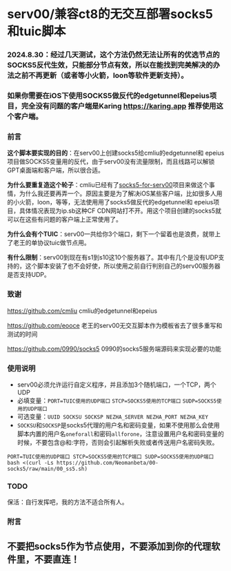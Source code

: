 # serv00/兼容ct8的无交互部署socks5和tuic脚本

### 2024.8.30：经过几天测试，这个方法仍然无法让所有的优选节点的SOCKS5反代生效，只能部分节点有效，所以在能找到完美解决的办法之前不再更新（或者等小火箭，loon等软件更新支持）。

### 如果你需要在iOS下使用SOCKS5做反代的edgetunnel和epeius项目，完全没有问题的客户端是Karing https://karing.app  推荐使用这个客户端。

### 前言
**这个脚本要实现的目的**：在serv00上创建socks5给cmliu的edgetunnel和 epeius项目做SOCKS5变量用的反代，由于serv00没有流量限制，而且线路可以解锁GPT桌面端和客户端，所以很合适。

**为什么要重复造这个轮子**：cmliu已经有了[socks5-for-serv00](https://github.com/cmliu/socks5-for-serv00 "socks5-for-serv00")项目来做这个事情，为什么我还要再弄一个。原因主要是为了解决iOS某些客户端，比如很多人用的小火箭，loon，等等，无法使用用了socks5做反代的edgetunnel和 epeius项目，具体情况表现为ip.sb这种CF CDN网站打不开。用这个项目创建的socks5就可以在这些有问题的客户端上正常使用了。

**为什么会有个TUIC**：serv00一共给你3个端口，剩下一个留着也是浪费，就带上了老王的单协议tuic做节点用。

**有什么限制**：serv00到现在有s1到s10这10个服务器了。其中有几个是没有UDP支持的，这个脚本安装了也不会好使，所以使用之前自行判别自己的serv00服务器是否支持UDP。

### 致谢
https://github.com/cmliu cmliu的edgetunnel和epeius

https://github.com/eooce 老王的serv00无交互脚本作为模板省去了很多重写和测试的时间

https://github.com/0990/socks5 0990的socks5服务端源码来实现必要的功能

### 使用说明
- serv00必须允许运行自定义程序，并且添加3个随机端口，一个TCP，两个UDP
- 必填变量：`PORT=TUIC使用的UDP端口` `STCP=SOCKS5使用的TCP端口` `SUDP=SOCKS5使用的UDP端口`
- 可选变量：`UUID SOCKSU SOCKSP NEZHA_SERVER NEZHA_PORT NEZHA_KEY`
- `SOCKSU`和`SOCKSP`是socks5代理的用户名和密码变量，如果不使用那么会使用脚本内置的用户名`oneforall`和密码`allforone`，注意设置用户名和密码变量的时候，不要包含@和:字符，否则会引起解析失败或者传送用户名密码失败。

```
PORT=TUIC使用的UDP端口 STCP=SOCKS5使用的TCP端口 SUDP=SOCKS5使用的UDP端口 bash <(curl -Ls https://github.com/Neomanbeta/00-socks5/raw/main/00_ss5.sh)
```

### TODO
保活：自行发挥吧，我的方法不适合所有人。

### 附言
## 不要把socks5作为节点使用，不要添加到你的代理软件里，不要直连！
